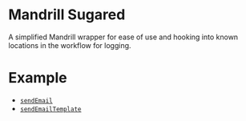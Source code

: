# Mandrill Sugared

A simplified Mandrill wrapper for ease of use and hooking into known locations
 in the workflow for logging.

# Example

- [`sendEmail`](examples/sendEmail.js)
- [`sendEmailTemplate`](examples/sendTemplate.js)
